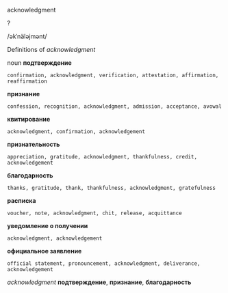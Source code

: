 acknowledgment

?

/əkˈnäləjmənt/

Definitions of _acknowledgment_

noun
**подтверждение**

    confirmation, acknowledgment, verification, attestation, affirmation, reaffirmation
**признание**

    confession, recognition, acknowledgment, admission, acceptance, avowal
**квитирование**

    acknowledgment, confirmation, acknowledgement
**признательность**

    appreciation, gratitude, acknowledgment, thankfulness, credit, acknowledgement
**благодарность**

    thanks, gratitude, thank, thankfulness, acknowledgment, gratefulness
**расписка**

    voucher, note, acknowledgment, chit, release, acquittance
**уведомление о получении**

    acknowledgment, acknowledgement
**официальное заявление**

    official statement, pronouncement, acknowledgment, deliverance, acknowledgement

_acknowledgment_
**подтверждение**, **признание**, **благодарность**